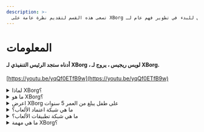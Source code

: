 ```yaml
---
description: >-
  تسعى هذه القسم لتقديم نظرة عامة على XBorg قبل استكشاف القارئ لبقية هذا الوثيقة. هذا هو أفضل مكان للبدء في تطوير فهم عام لـ XBorg
---
```


# المعلومات

#### أدناه ستجد الرئيس التنفيذي لـ XBorg ، لويس ريجيس ، يروج لـ XBorg.



[https://youtu.be/yqQf0ETfB9w](https://youtu.be/yqQf0ETfB9w)

<details>

<summary>لماذا XBorg؟</summary>

في المجتمع الحالي ، حيث يصبح الوقت الفراغي متزايدًا ، يقضي اللاعبون ساعات لا تحصى في عوالم الألعاب. ومع ذلك ، يتم تقدير البيانات التي تم إنشاؤها من هذه التجارب بشكل غير كاف ومتناثرة عبر العديد من الألعاب. يدرك XBorg قيمة وقت اللاعبين ويسعى لجعل بياناتهم ذات مغزى وقيمة.

يتم تفاقم مشكلة تجزئة بيانات اللاعبين بسبب حقيقة أن اللاعبين لا يتم مكافأتهم دائمًا على مساهماتهم في نجاح اللعبة. على الرغم من أنهم جزء لا يتجزأ من نظام الألعاب ، إلا أن اللاعبين غالبًا ما يفشلون في إدراك أي قيمة تم إنشاؤها من خلال لعبهم. هذه المشكلة الكبيرة تؤثر على العديد من اللاعبين وتستدعي حلاً.

</details>

<details>

<summary>ما هو XBorg؟ </summary>

XBorg يقوم بثورة في صناعة الألعاب من خلال تمكين اللاعبين من إنشاء هويتهم الرقمية للألعاب من خلال شبكة اعتماد. إنه يمهد الطريق لجيل جديد من تطبيقات الألعاب المحسنة وحالات الاستخدام.

مع إمكانية استقطاب عشرات الملايين من اللاعبين في نظام Web3 ، فإن XBorg مستعدة لتحويل مستقبل الألعاب كما نعرفها.

XBorg مدعومة من قبل أفضل العلامات التجارية والمستثمرين في Web3 وتعتبر موطنًا لأكثر اللاعبين تنافسية في Web3 gaming.

</details>

<details>

<summary>اعرض XBorg على طفل يبلغ من العمر 5 سنوات</summary>

مرحبًا يا صغيري! هل لعبت أي ألعاب على جهازك اللوحي أو هاتفك؟ حسنًا ، هناك شيء جديد ورائع يسمى XBorg سيجعل تجربة اللعب الخاصة بك أكثر متعة!

XBorg مثل أداة خاصة تساعدك على إنشاء شخصيتك الرقمية الخاصة التي يمكنك استخدامها للعب الألعاب. إنه مثل صنع بطل خارق خاص بك!

وأفضل جزء هو أن بطلك الخارق يمنحك قوى خارقة في تطبيقات الألعاب الأخرى الرائعة أيضًا. إنه مثل إعطاء قوى خارقة لكل لاعب على كوكب الأرض.

XBorg يحظى بدعم بعض الأشخاص المهمين والذكاء الذين يعتقدون أنه سيغير طريقة لعبنا للألعاب في المستقبل. لذا استعد ، لأن XBorg سيكون أمرًا كبيرًا حقًا!

</details>

<details>

<summary>ما هي شبكة اعتماد الألعاب؟ </summary>

شبكة الاعتماد هي مثل محور بيانات الألعاب الشخصية لكل لاعب. إنه يجمع جميع بيانات اللاعبين من الألعاب والتطبيقات المختلفة في هوية واحدة ، مثل أدائهم في اللعبة ، والمجتمعات الألعاب التي ينتمون إليها ، وعدد البطولات التي فازوا بها. إنها الهوية الرقمية للاعبين.

يتتبع نظامنا ثلاثة أنواع من بيانات المستخدم:

1. المشاركة في الرياضات الإلكترونية
2. أداء الألعاب
3. النشاط الاجتماعي / الجماهيري

نجمع هذه البيانات من منصات شهيرة مثل Steam و FaceIt و Riot Games و Twitter و Discord ومصادر السلسلة.

من الناحية التقنية ، تستخدم شبكة اعتماد الألعاب الرموز الملتصقة بالروح (NFTs غير القابلة للتحويل) لتخزين المقاييس الخاصة بهم بأمان. يضمن مجمع البيانات المتقدم لدينا ، XBorg ، أن يمتلك اللاعبون بياناتهم بالكامل.

شبكة الاعتماد هي الكتلة الأساسية التي تسمح بإنشاء تطبيقات الألعاب المحسنة والألعاب المتصلة بهوية اللاعبين.

لذلك ، تخيل بروتوكول العدسة للألعاب.

</details>

<details>

<summary>ما هي شبكة تطبيقات الألعاب؟ </summary>

شبكة تطبيقات الألعاب هي مجموعة من تطبيقات الألعاب التي تستخدم هوية اللاعب الرقمية. يمكن استخدام شبكة الاعتماد الخاصة بنا لإنشاء تطبيقات ألعاب متقدمة أكثر ، مثل منصة البطولات التي تطابق اللاعبين بناءً على تاريخهم ، أو منصة إطلاق GameFi soulbound ، أو تطبيق مواعدة للألعاب يطابق اللاعبين بناءً على اعتماداتهم. يمكن للعلامات التجارية أيضًا استخدام هذه الشبكة لاستحواذ المستخدمين بناءً على بيانات اللاعب. تقدم شبكة تطبيقات الألعاب إمكانيات لا حصر لها لتجربة لعب أكثر تخصيصًا ومتعة.

نحن نعتزم استخدام شبكة الاعتماد بدون إذن بحيث يمكن لأي مطورين بناء تطبيقات جديدة رائعة :)&#x20;

</details>

<details>

<summary>ما هي مهمة XBorg؟ </summary>

مهمتنا في XBorg هي تمكين اللاعبين على مستوى العالم من خلال توفير فرص الملكية والحوكمة وتجارب المستخدم الفائقة. نحن نعتقد بقوة أن مستقبل الألعاب يكمن في أيدي اللاعبين ، ونحن ملتزمون بأن نكون المنصة التي يمكن للاعبين من خلالها إنشاء وامتلاك حالات استخدام جديدة لصناعة الألعاب.

في XBorg ، نعطي أولوية لاحتياجات لاعبينا ونسعى لإنشاء بيئة تعزز التعاون والحوكمة المفتوحة واللامركزية والابتكار. هدفنا هو بناء مجتمع عالمي من اللاعبين الذين يمكنهم الاستيلاء على تجاربهم في الألعاب ، وإنشاء تطبيقاتهم ، والمساهمة في نمو الصناعة.

نحن ملتزمون بتحقيق ذلك من خلال العمل عن كثب مع لاعبينا لإنشاء عالم أفضل للاعبي الألعاب في كل مكان.

</details>